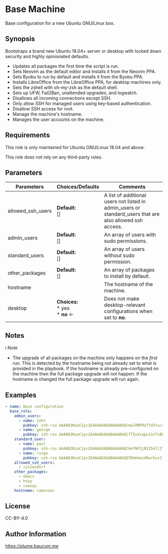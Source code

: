 Base Machine
=========

Base configuration for a new Ubuntu GNU/Linux box.

Synopsis
--------

Bootstraps a brand new Ubuntu 18.04+ server or desktop with locked down security and highly opinionated defaults.

* Updates all packages the first time the script is run.
* Sets Neovim as the default editor and installs it from the Neovim PPA.
* Sets Byobu to run by default and installs it from the Byobu PPA.
* Installs LibreOffice from the LibreOffice PPA, for desktop machines only.
* Sets the zshell with oh-my-zsh as the default shell.
* Sets up UFW, Fail2Ban, unattended upgrades, and logwatch.
* Disallows all incoming connections except SSH.
* Only allow SSH for managed users using key-based authentication.
* Disallow SSH access for root.
* Manage the machine's hostname.
* Manages the user accounts on the machine.

Requirements
------------

This role is only maintained for Ubuntu GNU/Linux 18.04 and above.

This role does not rely on any third-party roles.

Parameters
--------------

| Parameters        | Choices/Defaults                    | Comments                                                                                                 |
|-------------------|-------------------------------------|----------------------------------------------------------------------------------------------------------|
| allowed_ssh_users | **Default:**<br>[]                  | A list of additional users not listed in admin_users or standard_users that are also allowed ssh access. |
| admin_users       | **Default:**<br>[]                  | An array of users with sudo permissions.                                                                 |
| standard_users    | **Default:**<br>[]                  | An array of users without sudo permission.                                                               |
| other_packages    | **Default:**<br>[]                  | An array of packages to install by default.                                                              |
| hostname          |                                     | The hostname of the machine.                                                                             |
| desktop           | **Choices:**<br>* yes<br>* **no** ← | Does not make desktop-relevant configurations when set to **no**.                                        |

Notes
------------

ℹ️ Note
* The upgrade of all packages on the machine only happens on the _first_ run. This is detected by the hostname being not already set to what is provided in the playbook. If the hostname is already pre-configured on the machine then the full package upgrade will not happen. If the hostname is changed the full package upgrade will run again.


Examples
----------------

```yaml
- name: Base configuration
  base_role:
    admin_users:
      - name: john
        pubkey: ssh-rsa AAAAB3NzaC1yc2EAAAADAQABAAABAQCmwlHMPRU7fd3+ucsB221yeB4aaPLLBHaaBKQ4GbVQkkdDNSkMkRNXOg9uJl23UjPW5E9Hu4rl+dfZoU7PiPx05IxZAgaJDrc8dbfEGx5egpM/1wRUXljDddfe3N082wovX93NSPTDexjE0a+QfP9XX9FCPQFxiSM/f2rD1jTa+jBCULaOXSsgdJn8j+/gDjoiEZ6UUM539XEB3704DLR5uXXgSgGI0Q3kH925SfbfQD43Ty9L4ojueWuy0ax+oVkyqiTM5kP2d7iz+2aLDStb5fffhTnQbHjaw8//e0tNyr16h2zhurCvR8rGjbPDPChITqQeJmAQY5wAzRLdie0J
      - name: george
        pubkey: ssh-rsa AAAAB3NzaC1yc2EAAAADAQABAAABAQCfTZoVxapLk1sTsBWwWZTL8FVC88+hEG2Ipja61MC0kutYbfy12O3y2/RARYso75I3IYkLVJKHimfGfAZZBvUJGHUlcYsgDJo1ikKvEnfofuIxQwF3d9HQAO4Lujd3rJAhBUwWz7J//KP/n0JyrXWwBXSMP8hrJmspy6U8bL2v73ZMZjlY7YSBYvh4TANYXYv5YgkIToc1kXtFq/ZTXZ8VbD953/1kEqxLzoa0g6jstDDu8E/XUW3dp4ZZSZAcrnxW/CJYNMtCHE62toQkSK7c+eCE4cGJN8nTF4xsYZOVkFAoXDPuv5eDT2GtADdBAnLyPWN50oVjsd7QAXEoJKjh
    standard_user:
      - name: paul
        pubkey: ssh-rsa AAAAB3NzaC1yc2EAAAADAQABAAABAQCHeTNFZjNIZ54llZTcFuzCTHxyH2ikiagBy0gJtDQSvduCFNylKpATBSetyqpaOwC6NWPSBl41/+oxuqhYwHUOQwQwbZuDSY9HeAx6eJUrB58lRtDzg8ODcZdcW20Wk+o1TIbKBtUiQi8MUxwlV4TRB8GYpKKyi50K4BksIqSEg0Gjr27X6DzWEM/6sjBnyHF2BALdYu2ulTbq6c8Lj1A1sUDHvxVCxPmod0rDhpB10xnMZlttAcS2vNsL7Em02W40Ul0YWkheIfnoX5TPZiPVvEnkInycc35sssP9YAUKodeO5Qw8XYZNt2V6lmObry/fS0Cqg1FOq67GkSzMESQT
      - name: ringo
        pubkey: ssh-rsa AAAAB3NzaC1yc2EAAAADAQABAAABAQDTDmHemcHOwrbzsC1HUrHS2wshHBN7fS69IVhZHs/uGORyUETcRMcTGSrM9hR9RU2KPwSU7L4+f2oFTOq/swBv14Pk/1xn4npV9RMK1wB86odfQH3/mmtE10sn/SkBmSrqDSb/WVz2aa8+lEA81bIO10NhVK+paE2R12QFVOAxDOcUxDm+GqtlwIdIoX83vMA/THglCdP7RwgFZoeI+AZTG9dlZ6/5/UEGI+fu2RblVWqEuw/9R0SmWGdsOZoWFxQZf7NXxSYNJZ9K8F00rwEcwDT6/eieVh5yYC45Xp+NuKqLOMEPvK/gD8WWuoNHyRJHSLFOkzNi9K3W+z9NUsKV
    allowed_ssh_users:
      - zinzendorf
    other_packages:
      - emacs
      - htop
      - cowsay
    hostname: ramesses
```

License
-------

CC-BY-4.0

Author Information
------------------

https://plume.baucum.me
